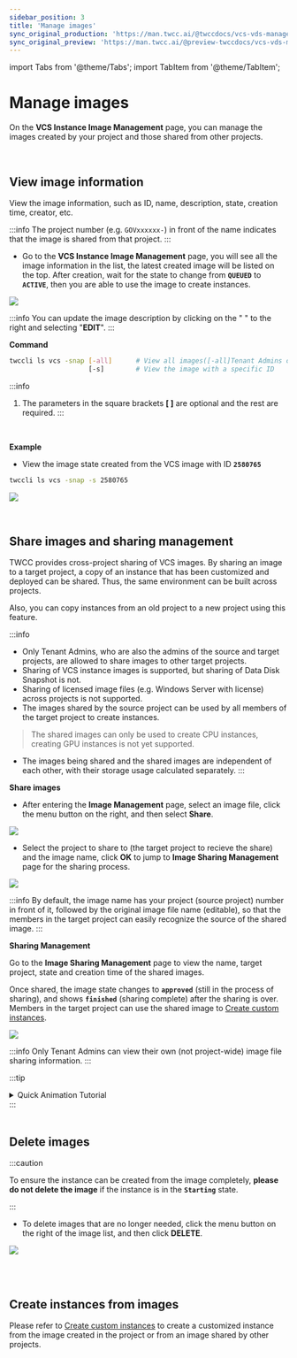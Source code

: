 ```yaml
---
sidebar_position: 3
title: 'Manage images'
sync_original_production: 'https://man.twcc.ai/@twccdocs/vcs-vds-manage-instance-image-en'
sync_original_preview: 'https://man.twcc.ai/@preview-twccdocs/vcs-vds-manage-instance-image-en'
---
```


import Tabs from '@theme/Tabs';
import TabItem from '@theme/TabItem';

# Manage images


On the **VCS Instance Image Management** page, you can manage the images created by your project and those shared from other projects.

<br/>


## View image information

View the image information, such as ID, name, description, state, creation time, creator, etc.

:::info
The project number (e.g. `GOVxxxxxx-`) in front of the name indicates that the image is shared from that project.
:::

<Tabs>

<TabItem value="TWCC Portal" label="TWCC Portal">

* Go to the **VCS Instance Image Management** page, you will see all the image information in the list, the latest created image will be listed on the top. After creation, wait for the state to change from **`QUEUED`** to **`ACTIVE`**, then you are able to use the image to create instances.

![](https://cos.twcc.ai/SYS-MANUAL/uploads/upload_0e433efbd1c4cc5ad0f2a9116987ac93.png)

:::info
You can update the image description by clicking on the " <i class="fa fa-ellipsis-v fa-20" aria-hidden="true"></i> " to the right and selecting "**EDIT**".
:::

</TabItem>

<TabItem value="TWCC CLI" label="TWCC CLI">


**Command**


```bash
twccli ls vcs -snap [-all]      # View all images([-all]Tenant Admins only) 
                    [-s]        # View the image with a specific ID
```

:::info
1. The parameters in the square brackets **[ ]** are optional and the rest are required.
:::


<br/>

**Example**


- View the image state created from the VCS image with ID **`2580765 `**

```bash
twccli ls vcs -snap -s 2580765  
```

![](https://cos.twcc.ai/SYS-MANUAL/uploads/upload_9762c16e87a59a78efc40158b19911ae.png)

</TabItem>

</Tabs>


<br/>


## Share images and sharing management

TWCC provides cross-project sharing of VCS images. By sharing an image to a target project, a copy of an instance that has been customized and deployed can be shared. Thus, the same environment can be built across projects.

Also, you can copy instances from an old project to a new project using this feature.

:::info
- Only Tenant Admins, who are also the admins of the source and target projects, are allowed to share images to other target projects.
- Sharing of VCS instance images is supported, but sharing of Data Disk Snapshot is not.
- Sharing of licensed image files (e.g. Windows Server with license) across projects is not supported.
- The images shared by the source project can be used by all members of the target project to create instances.
> The shared images can only be used to create CPU instances, creating GPU instances is not yet supported.
- The images being shared and the shared images are independent of each other, with their storage usage calculated separately.
:::

<Tabs>

<TabItem value="TWCC Portal" label="TWCC Portal">

**Share images**

* After entering the **Image Management** page, select an image file, click the menu button <i class="fa fa-ellipsis-v fa-20" aria-hidden="true"></i> on the right, and then select **Share**.

![](https://cos.twcc.ai/SYS-MANUAL/uploads/upload_dc4b70804c2ebccc80ee920eceb5450e.png)

* Select the project to share to (the target project to recieve the share) and the image name, click **OK** to jump to **Image Sharing Management** page for the sharing process.

![](https://cos.twcc.ai/SYS-MANUAL/uploads/upload_3075e4d8218b4d1a195ee4fd6ddb0cb2.png)
    
:::info
By default, the image name has your project (source project) number in front of it, followed by the original image file name (editable), so that the members in the target project can easily recognize the source of the shared image.
:::

**Sharing Management**

Go to the **Image Sharing Management** page to view the name, target project, state and creation time of the shared images.

Once shared, the image state changes to **`approved`** (still in the process of sharing), and shows **`finished`** (sharing complete) after the sharing is over. Members in the target project can use the shared image to [Create custom instances](https://man.twcc.vip/en/docs/vcs/user-guides/creation/custom-instances).

![](https://i.imgur.com/vhE9VAy.png)

:::info
Only Tenant Admins can view their own (not project-wide) image file sharing information.
:::

:::tip
<details>

<summary>Quick Animation Tutorial<i class="fa fa-file-video-o" aria-hidden="true"></i></summary>

![](https://i.imgur.com/xWeCtYz.gif)

</details>
:::

</TabItem>

<TabItem value="TWCC CLI" label="TWCC CLI (TBD)">

<br/>

</TabItem>

</Tabs>

<br/>

## Delete images

:::caution

To ensure the instance can be created from the image completely, **please do not delete the image** if the  instance is in the **`Starting`** state.

:::

<Tabs>

<TabItem value="TWCC Portal" label="TWCC Portal">

* To delete images that are no longer needed, click the menu button <i class="fa fa-ellipsis-v fa-20" aria-hidden="true"></i> on the right of the image list, and then click **DELETE**.

![](https://cos.twcc.ai/SYS-MANUAL/uploads/upload_3ba00508f220b04065c082fa4650b022.png)

</TabItem>

<TabItem value="TWCC CLI" label="TWCC CLI (Not yet supported)">

<br/>

</TabItem>

</Tabs>

<br/>



## Create instances from images

Please refer to [Create custom instances](https://man.twcc.vip/en/docs/vcs/user-guides/creation/custom-instances) to create a customized instance from the image created in the project or from an image shared by other projects.